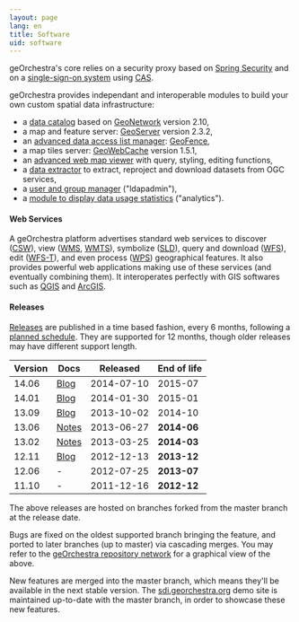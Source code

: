 ```yaml
---
layout: page
lang: en
title: Software
uid: software
---
```


geOrchestra's core relies on a security proxy based on [Spring Security](http://projects.spring.io/spring-security/) and on a [single-sign-on system](http://en.wikipedia.org/wiki/Single_sign-on) using [CAS](http://www.jasig.org/cas).

geOrchestra provides independant and interoperable modules to build your own custom spatial data infrastructure:

 * a [data catalog](https://github.com/georchestra/geonetwork/blob/georchestra-14.06/README.md) based on [GeoNetwork](http://geonetwork-opensource.org/) version 2.10,
 * a map and feature server: [GeoServer](http://geoserver.org/) version 2.3.2,
 * an [advanced data access list manager](https://github.com/georchestra/geofence/blob/georchestra/georchestra.md): [GeoFence](https://github.com/geosolutions-it/geofence),
 * a map tiles server: [GeoWebCache](http://geowebcache.org/) version 1.5.1,
 * an [advanced web map viewer](https://github.com/georchestra/georchestra/blob/master/mapfishapp/README.md) with query, styling, editing functions,
 * a [data extractor](https://github.com/georchestra/georchestra/blob/master/extractorapp/README.md) to extract, reproject and download datasets from OGC services,
 * a [user and group manager](https://github.com/georchestra/georchestra/blob/master/ldapadmin/README.md) ("ldapadmin"),
 * a [module to display data usage statistics](https://github.com/georchestra/georchestra/blob/master/analytics/README.md) ("analytics").

#### Web Services

A geOrchestra platform advertises standard web services to discover ([CSW](http://www.opengeospatial.org/standards/cat)), view ([WMS](http://www.opengeospatial.org/standards/wms), [WMTS](http://www.opengeospatial.org/standards/wmts)), symbolize ([SLD](http://www.opengeospatial.org/standards/sld)), query and download ([WFS](http://www.opengeospatial.org/standards/wfs)), edit ([WFS-T](http://www.opengeospatial.org/standards/wfs)), and even process ([WPS](http://www.opengeospatial.org/standards/wps)) geographical features. It also provides powerful web applications making use of these services (and eventually combining them). It interoperates perfectly with GIS softwares such as [QGIS](http://www.qgis.org/) and [ArcGIS](http://www.arcgis.com/).

#### Releases

[Releases](https://github.com/georchestra/georchestra/releases) are published in a time based fashion, every 6 months, following a [planned schedule](https://github.com/georchestra/georchestra/milestones). 
They are supported for 12 months, though older releases may have different support length.

Version       | Docs                                                                                          | Released      | End of life 
------------- | ----------------------------------------------------------------------------------------------|---------------|-------------
14.06         | [Blog](/blog/2014/07/10/release-14.06/)                                                       | 2014-07-10    | 2015-07
14.01         | [Blog](/blog/2014/02/03/release-14.01/)                                                       | 2014-01-30    | 2015-01
13.09         | [Blog](/blog/2013/10/02/georchestra-release-13.09/)                                           | 2013-10-02    | 2014-10
13.06         | [Notes](https://github.com/georchestra/georchestra/blob/master/RELEASE_NOTES.md#version-1306) | 2013-06-27    | **2014-06**
13.02         | [Notes](https://github.com/georchestra/georchestra/blob/master/RELEASE_NOTES.md#version-1302) | 2013-03-25    | **2014-03**
12.11         | [Blog](/blog/2012/12/16/georchestra-12.11-bolivia-is-out/)                                    | 2012-12-13    | **2013-12**
12.06         | -                                                                                             | 2012-07-25    | **2013-07**
11.10         | -                                                                                             | 2011-12-16    | **2012-12**

The above releases are hosted on branches forked from the master branch at the release date.  

Bugs are fixed on the oldest supported branch bringing the feature, and ported to later branches (up to master) via cascading merges. You may refer to the [geOrchestra repository network](https://github.com/georchestra/georchestra/network) for a graphical view of the above.  

New features are merged into the master branch, which means they'll be available in the next stable version.
The [sdi.georchestra.org](http://sdi.georchestra.org/) demo site is maintained up-to-date with the master branch, in order to showcase these new features.
